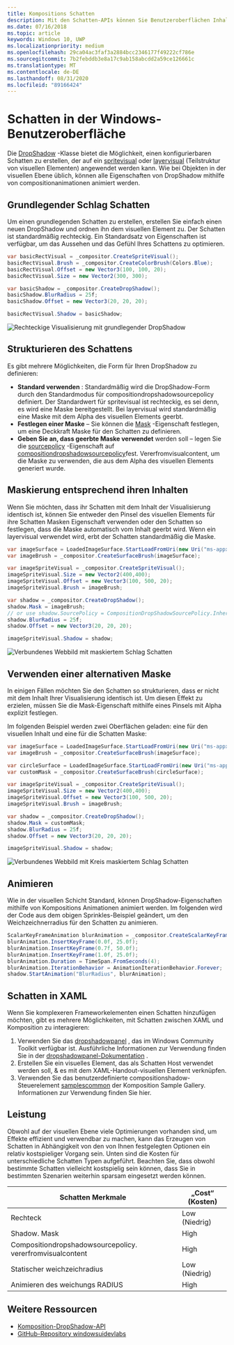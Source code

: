 ```yaml
---
title: Kompositions Schatten
description: Mit den Schatten-APIs können Sie Benutzeroberflächen Inhalten dynamisch anpassbare Schatten hinzufügen.
ms.date: 07/16/2018
ms.topic: article
keywords: Windows 10, UWP
ms.localizationpriority: medium
ms.openlocfilehash: 29ca04ac3faf3a2884bcc2346177f49222cf786e
ms.sourcegitcommit: 7b2febddb3e8a17c9ab158abcdd2a59ce126661c
ms.translationtype: MT
ms.contentlocale: de-DE
ms.lasthandoff: 08/31/2020
ms.locfileid: "89166424"
---
```

# <a name="shadows-in-windows-ui"></a>Schatten in der Windows-Benutzeroberfläche

Die [DropShadow](/uwp/api/Windows.UI.Composition.DropShadow) -Klasse bietet die Möglichkeit, einen konfigurierbaren Schatten zu erstellen, der auf ein [spritevisual](/uwp/api/windows.ui.composition.spritevisual) oder [layervisual](/uwp/api/windows.ui.composition.layervisual) (Teilstruktur von visuellen Elementen) angewendet werden kann. Wie bei Objekten in der visuellen Ebene üblich, können alle Eigenschaften von DropShadow mithilfe von compositionanimationen animiert werden.

## <a name="basic-drop-shadow"></a>Grundlegender Schlag Schatten

Um einen grundlegenden Schatten zu erstellen, erstellen Sie einfach einen neuen DropShadow und ordnen ihn dem visuellen Element zu. Der Schatten ist standardmäßig rechteckig. Ein Standardsatz von Eigenschaften ist verfügbar, um das Aussehen und das Gefühl Ihres Schattens zu optimieren.

```cs
var basicRectVisual = _compositor.CreateSpriteVisual();
basicRectVisual.Brush = _compositor.CreateColorBrush(Colors.Blue);
basicRectVisual.Offset = new Vector3(100, 100, 20);
basicRectVisual.Size = new Vector2(300, 300);

var basicShadow = _compositor.CreateDropShadow();
basicShadow.BlurRadius = 25f;
basicShadow.Offset = new Vector3(20, 20, 20);

basicRectVisual.Shadow = basicShadow;
```

![Rechteckige Visualisierung mit grundlegender DropShadow](images/rectangular-dropshadow.png)

## <a name="shaping-the-shadow"></a>Strukturieren des Schattens

Es gibt mehrere Möglichkeiten, die Form für Ihren DropShadow zu definieren:

- **Standard verwenden** : Standardmäßig wird die DropShadow-Form durch den Standardmodus für compositiondropshadowsourcepolicy definiert. Der Standardwert für spritevisual ist rechteckig, es sei denn, es wird eine Maske bereitgestellt. Bei layervisual wird standardmäßig eine Maske mit dem Alpha des visuellen Elements geerbt.
- **Festlegen einer Maske** – Sie können die [Mask](/uwp/api/windows.ui.composition.dropshadow.mask) -Eigenschaft festlegen, um eine Deckkraft Maske für den Schatten zu definieren.
- **Geben Sie an, dass geerbte Maske verwendet** werden soll – legen Sie die [sourcepolicy](/uwp/api/windows.ui.composition.dropshadow.sourcepolicy) -Eigenschaft auf [compositiondropshadowsourcepolicy](/uwp/api/windows.ui.composition.compositiondropshadowsourcepolicy)fest. Vererfromvisualcontent, um die Maske zu verwenden, die aus dem Alpha des visuellen Elements generiert wurde.

## <a name="masking-to-match-your-content"></a>Maskierung entsprechend ihren Inhalten

Wenn Sie möchten, dass ihr Schatten mit dem Inhalt der Visualisierung identisch ist, können Sie entweder den Pinsel des visuellen Elements für ihre Schatten Masken Eigenschaft verwenden oder den Schatten so festlegen, dass die Maske automatisch vom Inhalt geerbt wird. Wenn ein layervisual verwendet wird, erbt der Schatten standardmäßig die Maske.

```cs
var imageSurface = LoadedImageSurface.StartLoadFromUri(new Uri("ms-appx:///Assets/myImage.png"));
var imageBrush = _compositor.CreateSurfaceBrush(imageSurface);

var imageSpriteVisual = _compositor.CreateSpriteVisual();
imageSpriteVisual.Size = new Vector2(400,400);
imageSpriteVisual.Offset = new Vector3(100, 500, 20);
imageSpriteVisual.Brush = imageBrush;

var shadow = _compositor.CreateDropShadow();
shadow.Mask = imageBrush;
// or use shadow.SourcePolicy = CompositionDropShadowSourcePolicy.InheritFromVisualContent;
shadow.BlurRadius = 25f;
shadow.Offset = new Vector3(20, 20, 20);

imageSpriteVisual.Shadow = shadow;
```

![Verbundenes Webbild mit maskiertem Schlag Schatten](images/ms-brand-web-dropshadow.png)

## <a name="using-an-alternative-mask"></a>Verwenden einer alternativen Maske

In einigen Fällen möchten Sie den Schatten so strukturieren, dass er nicht mit dem Inhalt Ihrer Visualisierung identisch ist. Um diesen Effekt zu erzielen, müssen Sie die Mask-Eigenschaft mithilfe eines Pinsels mit Alpha explizit festlegen.

Im folgenden Beispiel werden zwei Oberflächen geladen: eine für den visuellen Inhalt und eine für die Schatten Maske:

```cs
var imageSurface = LoadedImageSurface.StartLoadFromUri(new Uri("ms-appx:///Assets/myImage.png"));
var imageBrush = _compositor.CreateSurfaceBrush(imageSurface);

var circleSurface = LoadedImageSurface.StartLoadFromUri(new Uri("ms-appx:///Assets/myCircleImage.png"));
var customMask = _compositor.CreateSurfaceBrush(circleSurface);

var imageSpriteVisual = _compositor.CreateSpriteVisual();
imageSpriteVisual.Size = new Vector2(400,400);
imageSpriteVisual.Offset = new Vector3(100, 500, 20);
imageSpriteVisual.Brush = imageBrush;

var shadow = _compositor.CreateDropShadow();
shadow.Mask = customMask;
shadow.BlurRadius = 25f;
shadow.Offset = new Vector3(20, 20, 20);

imageSpriteVisual.Shadow = shadow;
```

![Verbundenes Webbild mit Kreis maskiertem Schlag Schatten](images/ms-brand-web-masked-dropshadow.png)

## <a name="animating"></a>Animieren

Wie in der visuellen Schicht Standard, können DropShadow-Eigenschaften mithilfe von Kompositions Animationen animiert werden. Im folgenden wird der Code aus dem obigen Sprinkles-Beispiel geändert, um den Weichzeichnerradius für den Schatten zu animieren.

```cs
ScalarKeyFrameAnimation blurAnimation = _compositor.CreateScalarKeyFrameAnimation();
blurAnimation.InsertKeyFrame(0.0f, 25.0f);
blurAnimation.InsertKeyFrame(0.7f, 50.0f);
blurAnimation.InsertKeyFrame(1.0f, 25.0f);
blurAnimation.Duration = TimeSpan.FromSeconds(4);
blurAnimation.IterationBehavior = AnimationIterationBehavior.Forever;
shadow.StartAnimation("BlurRadius", blurAnimation);
```

## <a name="shadows-in-xaml"></a>Schatten in XAML

Wenn Sie komplexeren Frameworkelementen einen Schatten hinzufügen möchten, gibt es mehrere Möglichkeiten, mit Schatten zwischen XAML und Komposition zu interagieren:

1. Verwenden Sie das [dropshadowpanel](https://github.com/windows-toolkit/WindowsCommunityToolkit/blob/master/Microsoft.Toolkit.Uwp.UI.Controls/DropShadowPanel/DropShadowPanel.Properties.cs) , das im Windows Community Toolkit verfügbar ist. Ausführliche Informationen zur Verwendung finden Sie in der [dropshadowpanel-Dokumentation](/windows/uwpcommunitytoolkit/controls/DropShadowPanel) .
1. Erstellen Sie ein visuelles Element, das als Schatten Host verwendet werden soll, & es mit dem XAML-Handout-visuellen Element verknüpfen.
1. Verwenden Sie das benutzerdefinierte compositionshadow-Steuerelement [samplescommon](https://github.com/microsoft/WindowsCompositionSamples/tree/master/SamplesCommon/SamplesCommon) der Komposition Sample Gallery. Informationen zur Verwendung finden Sie hier.

## <a name="performance"></a>Leistung

Obwohl auf der visuellen Ebene viele Optimierungen vorhanden sind, um Effekte effizient und verwendbar zu machen, kann das Erzeugen von Schatten in Abhängigkeit von den von Ihnen festgelegten Optionen ein relativ kostspieliger Vorgang sein. Unten sind die Kosten für unterschiedliche Schatten Typen aufgeführt. Beachten Sie, dass obwohl bestimmte Schatten vielleicht kostspielig sein können, dass Sie in bestimmten Szenarien weiterhin sparsam eingesetzt werden können.

Schatten Merkmale| „Cost“ (Kosten)
------------- | -------------
Rechteck    | Low (Niedrig)
Shadow. Mask      | High
Compositiondropshadowsourcepolicy. vererfromvisualcontent | High
Statischer weichzeichradius | Low (Niedrig)
Animieren des weichungs RADIUS | High

## <a name="additional-resources"></a>Weitere Ressourcen

- [Komposition-DropShadow-API](/uwp/api/Windows.UI.Composition.DropShadow)
- [GitHub-Repository windowsuidevlabs](https://github.com/microsoft/WindowsCompositionSamples)